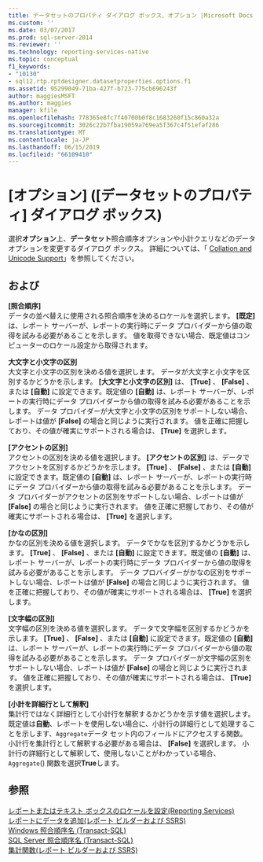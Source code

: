 ```yaml
---
title: データセットのプロパティ ダイアログ ボックス、オプション |Microsoft Docs
ms.custom: ''
ms.date: 03/07/2017
ms.prod: sql-server-2014
ms.reviewer: ''
ms.technology: reporting-services-native
ms.topic: conceptual
f1_keywords:
- "10130"
- sql12.rtp.rptdesigner.datasetproperties.options.f1
ms.assetid: 95299049-71ba-427f-b723-775cb696243f
author: maggiesMSFT
ms.author: maggies
manager: kfile
ms.openlocfilehash: 778365e8fc7f40700b0f8c1683260f15c860a32a
ms.sourcegitcommit: 3026c22b7fba19059a769ea5f367c4f51efaf286
ms.translationtype: MT
ms.contentlocale: ja-JP
ms.lasthandoff: 06/15/2019
ms.locfileid: "66109410"
---
```

# <a name="dataset-properties-dialog-box-options"></a>[オプション] ([データセットのプロパティ] ダイアログ ボックス)
  選択**オプション**上、**データセット**照合順序オプションや小計クエリなどのデータ オプションを変更するダイアログ ボックス。 詳細については、「 [Collation and Unicode Support](../relational-databases/collations/collation-and-unicode-support.md)」を参照してください。  
  
## <a name="options"></a>および  
 **[照合順序]**  
 データの並べ替えに使用される照合順序を決めるロケールを選択します。 **[既定]** は、レポート サーバーが、レポートの実行時にデータ プロバイダーから値の取得を試みる必要があることを示します。 値を取得できない場合、既定値はコンピューターのロケール設定から取得されます。  
  
 **大文字と小文字の区別**  
 大文字と小文字の区別を決める値を選択します。 データが大文字と小文字を区別するかどうかを示します。 **[大文字と小文字の区別]** は、 **[True]** 、 **[False]** 、または **[自動]** に設定できます。既定値の **[自動]** は、レポート サーバーが、レポートの実行時にデータ プロバイダーから値の取得を試みる必要があることを示します。 データ プロバイダーが大文字と小文字の区別をサポートしない場合、レポートは値が **[False]** の場合と同じように実行されます。 値を正確に把握しており、その値が確実にサポートされる場合は、 **[True]** を選択します。  
  
 **[アクセントの区別]**  
 アクセントの区別を決める値を選択します。 **[アクセントの区別]** は、データでアクセントを区別するかどうかを示します。 **[True]** 、 **[False]** 、または **[自動]** に設定できます。既定値の **[自動]** は、レポート サーバーが、レポートの実行時にデータ プロバイダーから値の取得を試みる必要があることを示します。 データ プロバイダーがアクセントの区別をサポートしない場合、レポートは値が **[False]** の場合と同じように実行されます。 値を正確に把握しており、その値が確実にサポートされる場合は、 **[True]** を選択します。  
  
 **[かなの区別]**  
 かなの区別を決める値を選択します。 データでかなを区別するかどうかを示します。 **[True]** 、 **[False]** 、または **[自動]** に設定できます。既定値の **[自動]** は、レポート サーバーが、レポートの実行時にデータ プロバイダーから値の取得を試みる必要があることを示します。 データ プロバイダーがかなの区別をサポートしない場合、レポートは値が **[False]** の場合と同じように実行されます。 値を正確に把握しており、その値が確実にサポートされる場合は、 **[True]** を選択します。  
  
 **[文字幅の区別]**  
 文字幅の区別を決める値を選択します。 データで文字幅を区別するかどうかを示します。 **[True]** 、 **[False]** 、または **[自動]** に設定できます。既定値の **[自動]** は、レポート サーバーが、レポートの実行時にデータ プロバイダーから値の取得を試みる必要があることを示します。 データ プロバイダーが文字幅の区別をサポートしない場合、レポートは値が **[False]** の場合と同じように実行されます。 値を正確に把握しており、その値が確実にサポートされる場合は、 **[True]** を選択します。  
  
 **[小計を詳細行として解釈]**  
 集計行ではなく詳細行として小計行を解釈するかどうかを示す値を選択します。 既定値は**自動**、レポートを使用しない場合に、小計行の詳細行として処理することを示します、`Aggregate`データ セット内のフィールドにアクセスする関数。 小計行を集計行として解釈する必要がある場合は、 **[False]** を選択します。 小計行の詳細行として解釈して、使用しないことがわかっている場合、 `Aggregate`() 関数を選択**True**します。  
  
## <a name="see-also"></a>参照  
 [レポートまたはテキスト ボックスのロケールを設定&#40;Reporting Services&#41;](report-design/set-the-locale-for-a-report-or-text-box-reporting-services.md)   
 [レポートにデータを追加&#40;レポート ビルダーおよび SSRS&#41;](report-data/report-datasets-ssrs.md)   
 [Windows 照合順序名 &#40;Transact-SQL&#41;](/sql/t-sql/statements/windows-collation-name-transact-sql)   
 [SQL Server 照合順序名 &#40;Transact-SQL&#41;](/sql/t-sql/statements/sql-server-collation-name-transact-sql)   
 [集計関数&#40;レポート ビルダーおよび SSRS&#41;](report-design/report-builder-functions-aggregate-function.md)  
  
  
